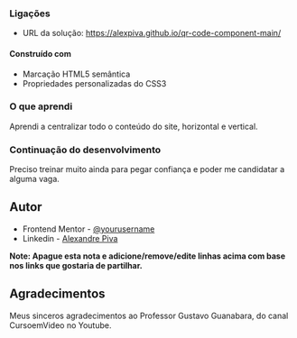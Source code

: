 ### Ligações

- URL da solução: https://alexpiva.github.io/qr-code-component-main/

#### Construído com

- Marcação HTML5 semântica
- Propriedades personalizadas do CSS3

### O que aprendi

Aprendi a centralizar todo o conteúdo do site, horizontal e vertical.

### Continuação do desenvolvimento

Preciso treinar muito ainda para pegar confiança e poder me candidatar a alguma vaga.

## Autor

- Frontend Mentor - [@yourusername](https://www.frontendmentor.io/profile/yourusername)
- Linkedin - [Alexandre Piva](https://www.linkedin.com/in/alexandre-piva-579076126/)

**Note: Apague esta nota e adicione/remove/edite linhas acima com base nos links que gostaria de partilhar.**

## Agradecimentos

Meus sinceros agradecimentos ao Professor Gustavo Guanabara, do canal CursoemVideo no Youtube.

